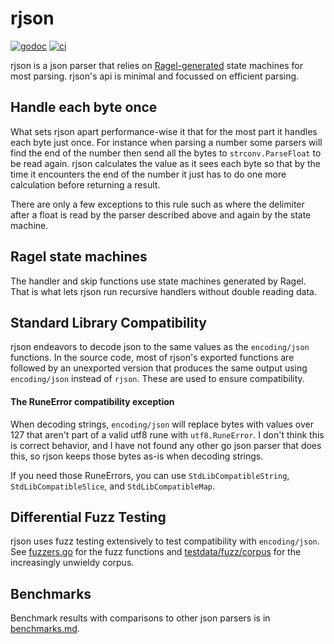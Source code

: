# rjson

[![godoc](https://pkg.go.dev/badge/github.com/willabides/rjson.svg)](https://pkg.go.dev/github.com/willabides/rjson)
[![ci](https://github.com/WillAbides/rjson/workflows/ci/badge.svg?branch=main&event=push)](https://github.com/WillAbides/rjson/actions?query=workflow%3Aci+branch%3Amain+event%3Apush)

rjson is a json parser that relies on [Ragel-generated](http://www.colm.net/open-source/ragel/) state machines for most
parsing. rjson's api is minimal and focussed on efficient parsing.

## Handle each byte once

What sets rjson apart performance-wise it that for the most part it handles each byte just once. For instance when
parsing a number some parsers will find the end of the number then send all the bytes to `strconv.ParseFloat` to be read
again. rjson calculates the value as it sees each byte so that by the time it encounters the end of the number it just
has to do one more calculation before returning a result.

There are only a few exceptions to this rule such as where the delimiter after a float is read by the parser described
above and again by the state machine.

## Ragel state machines

The handler and skip functions use state machines generated by Ragel. That is what lets rjson run recursive handlers
without double reading data.

## Standard Library Compatibility

rjson endeavors to decode json to the same values as the `encoding/json` functions. In the source code, most of rjson's
exported functions are followed by an unexported version that produces the same output using `encoding/json` instead 
of `rjson`. These are used to ensure compatibility.

#### The RuneError compatibility exception

When decoding strings, `encoding/json` will replace bytes with values over 127 that aren't part of a valid utf8 rune
with `utf8.RuneError`. I don't think this is correct behavior, and I have not found any other go json parser that does
this, so rjson keeps those bytes as-is when decoding strings.

If you need those RuneErrors, you can use `StdLibCompatibleString`, `StdLibCompatibleSlice`, and `StdLibCompatibleMap`.

## Differential Fuzz Testing

rjson uses fuzz testing extensively to test compatibility with `encoding/json`. See [fuzzers.go](./fuzzers.go) for 
the fuzz functions and [testdata/fuzz/corpus](./testdata/fuzz/corpus) for the increasingly unwieldy corpus.

## Benchmarks

Benchmark results with comparisons to other json parsers is in [benchmarks.md](./benchmarks.md).
